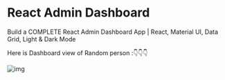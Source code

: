 # React Admin Dashboard

Build a COMPLETE React Admin Dashboard App | React, Material UI, Data Grid, Light & Dark Mode

Here is Dashboard view of Random person :👇👇👇


<img src="https://github.com/ravisinghal033/react-admin-dashboard/blob/main/Screenshot%20(765).png" alt="img">

